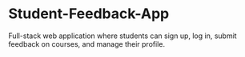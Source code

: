 # Student-Feedback-App
Full-stack web application where students can sign up, log in, submit  feedback on courses, and manage their profile.
